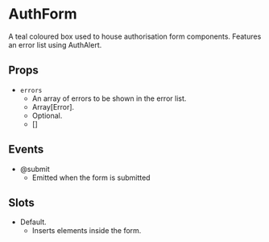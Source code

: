 # AuthForm

A teal coloured box used to house authorisation form components.
Features an error list using AuthAlert.

## Props

- `errors`
    - An array of errors to be shown in the error list.
    - Array[Error].
    - Optional.
    - []

## Events

- @submit
    - Emitted when the form is submitted

## Slots

- Default.
    - Inserts elements inside the form.
